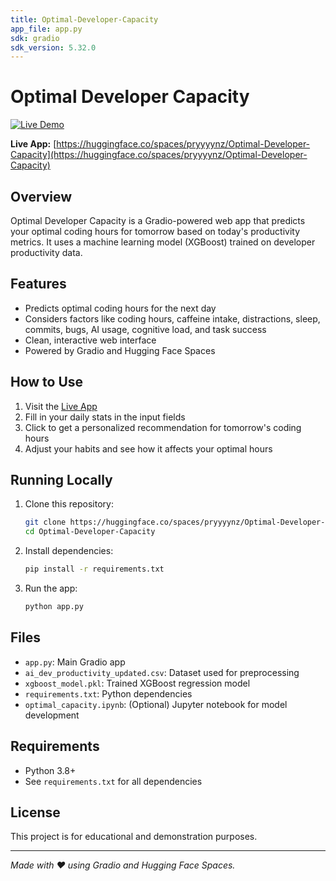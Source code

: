 ```yaml
---
title: Optimal-Developer-Capacity
app_file: app.py
sdk: gradio
sdk_version: 5.32.0
---
```


# Optimal Developer Capacity

[![Live Demo](https://img.shields.io/badge/Live%20Demo-Optimal--Developer--Capacity-blue?logo=Hugging%20Face)](https://huggingface.co/spaces/pryyyynz/Optimal-Developer-Capacity)

**Live App:** [https://huggingface.co/spaces/pryyyynz/Optimal-Developer-Capacity](https://huggingface.co/spaces/pryyyynz/Optimal-Developer-Capacity)

## Overview
Optimal Developer Capacity is a Gradio-powered web app that predicts your optimal coding hours for tomorrow based on today's productivity metrics. It uses a machine learning model (XGBoost) trained on developer productivity data.

## Features
- Predicts optimal coding hours for the next day
- Considers factors like coding hours, caffeine intake, distractions, sleep, commits, bugs, AI usage, cognitive load, and task success
- Clean, interactive web interface
- Powered by Gradio and Hugging Face Spaces

## How to Use
1. Visit the [Live App](https://huggingface.co/spaces/pryyyynz/Optimal-Developer-Capacity)
2. Fill in your daily stats in the input fields
3. Click to get a personalized recommendation for tomorrow's coding hours
4. Adjust your habits and see how it affects your optimal hours

## Running Locally
1. Clone this repository:
   ```bash
   git clone https://huggingface.co/spaces/pryyyynz/Optimal-Developer-Capacity
   cd Optimal-Developer-Capacity
   ```
2. Install dependencies:
   ```bash
   pip install -r requirements.txt
   ```
3. Run the app:
   ```bash
   python app.py
   ```

## Files
- `app.py`: Main Gradio app
- `ai_dev_productivity_updated.csv`: Dataset used for preprocessing
- `xgboost_model.pkl`: Trained XGBoost regression model
- `requirements.txt`: Python dependencies
- `optimal_capacity.ipynb`: (Optional) Jupyter notebook for model development

## Requirements
- Python 3.8+
- See `requirements.txt` for all dependencies

## License
This project is for educational and demonstration purposes.

---

*Made with ❤️ using Gradio and Hugging Face Spaces.*